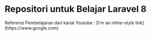 <h1>Repositori untuk Belajar Laravel 8</h1>
<p>Referensi Pembelajaran dari kanal Youtube : 
[I'm an inline-style link](https://www.google.com)</p>
